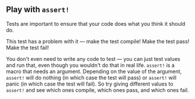 ﻿## Play with `assert!`

Tests are important to ensure that your code does what you think it should do.

This test has a problem with it — make the test compile! Make the test pass!
Make the test fail!

<div class="hint">
  You don't even need to write any code to test — you can just test values and run that, even though you wouldn't do that in real life.
  <code>assert!</code> is a macro that needs an argument.
  Depending on the value of the argument, <code>assert!</code> will do nothing (in which case the test will pass) or <code>assert!</code> will panic (in which case the test will fail).
  So try giving different values  to <code>assert!</code> and see which ones compile, which ones pass, and which ones fail.
</div>

